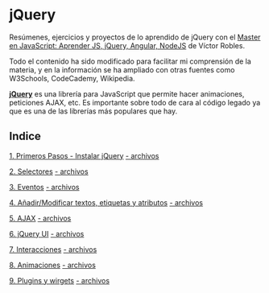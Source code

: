# jQuery
Resúmenes, ejercicios y proyectos de lo aprendido de jQuery con el [Master en JavaScript: Aprender JS, jQuery, Angular, NodeJS](https://www.udemy.com/course/master-en-javascript-aprender-js-jquery-angular-nodejs-y-mas/) de Víctor Robles.

Todo el contenido ha sido modificado para facilitar mi comprensión de la materia, y en la información se ha ampliado con otras fuentes como W3Schools, CodeCademy, Wikipedia.


<u>**jQuery**</u> es una librería para JavaScript que permite hacer animaciones, peticiones AJAX, etc. Es importante sobre todo de cara al código legado ya que es una de las librerías más populares que hay.

## Indice

[1. Primeros Pasos - Instalar jQuery](1-primerosPasos/primerosPasos.md)
[- archivos](1-primerosPasos)

[2. Selectores](2-selectores/selectores.md)
[- archivos](2-selectores)

[3. Eventos](3-eventos/eventos.md)
[- archivos](3-eventos)

[4. Añadir/Modificar textos, etiquetas y atributos](4-textosEtiquetasAtributos/textosEtiquetasAtributos.md)
[- archivos](4-textosEtiquetasAtributos)

[5. AJAX](5-peticionesAjax)
[- archivos](5-peticionesAjax)

[6. jQuery UI](6-jQueryUI)
[- archivos](6-jQueryUI)

[7. Interacciones](7-Interacciones)
[- archivos](7-Interacciones)

[8. Animaciones](8-animacionesEfectos)
[- archivos](8-animacionesEfectos)

[9. Plugins y wirgets](9-PluginsWidgets)
[- archivos](9-PluginsWidgets)


